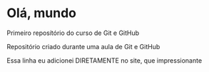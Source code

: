 # Olá, mundo
 Primeiro reposítório do curso de Git e GitHub

 Repositório criado durante uma aula de Git e GitHub
 
 Essa linha eu adicionei DIRETAMENTE no site, que impressionante
